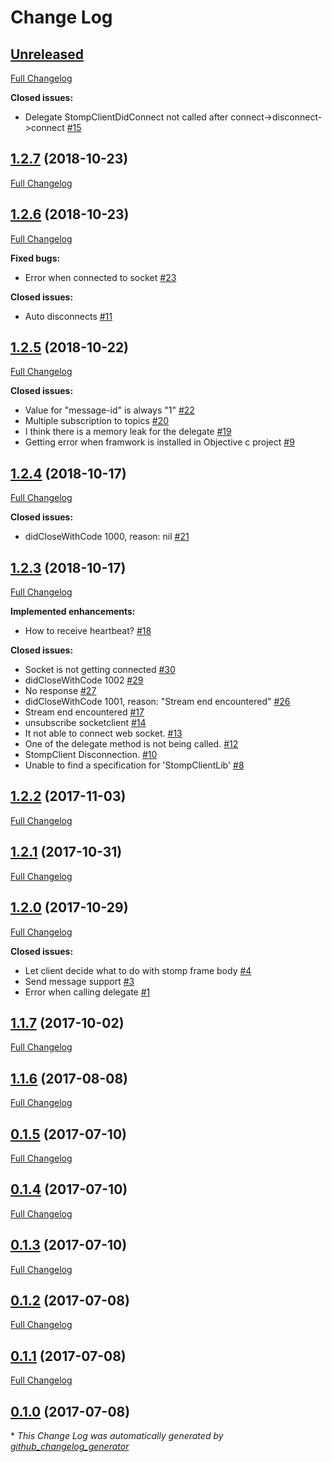 # Change Log

## [Unreleased](https://github.com/wrathchaos/StompClientLib/tree/HEAD)

[Full Changelog](https://github.com/wrathchaos/StompClientLib/compare/1.2.7...HEAD)

**Closed issues:**

- Delegate StompClientDidConnect not called after connect-\>disconnect-\>connect [\#15](https://github.com/WrathChaos/StompClientLib/issues/15)

## [1.2.7](https://github.com/wrathchaos/StompClientLib/tree/1.2.7) (2018-10-23)
[Full Changelog](https://github.com/wrathchaos/StompClientLib/compare/1.2.6...1.2.7)

## [1.2.6](https://github.com/wrathchaos/StompClientLib/tree/1.2.6) (2018-10-23)
[Full Changelog](https://github.com/wrathchaos/StompClientLib/compare/1.2.5...1.2.6)

**Fixed bugs:**

- Error when connected to socket [\#23](https://github.com/WrathChaos/StompClientLib/issues/23)

**Closed issues:**

- Auto disconnects [\#11](https://github.com/WrathChaos/StompClientLib/issues/11)

## [1.2.5](https://github.com/wrathchaos/StompClientLib/tree/1.2.5) (2018-10-22)
[Full Changelog](https://github.com/wrathchaos/StompClientLib/compare/1.2.4...1.2.5)

**Closed issues:**

- Value for "message-id" is always "1" [\#22](https://github.com/WrathChaos/StompClientLib/issues/22)
- Multiple subscription to topics [\#20](https://github.com/WrathChaos/StompClientLib/issues/20)
- I think there is a memory leak for the delegate [\#19](https://github.com/WrathChaos/StompClientLib/issues/19)
- Getting error when framwork is installed in Objective c project [\#9](https://github.com/WrathChaos/StompClientLib/issues/9)

## [1.2.4](https://github.com/wrathchaos/StompClientLib/tree/1.2.4) (2018-10-17)
[Full Changelog](https://github.com/wrathchaos/StompClientLib/compare/1.2.3...1.2.4)

**Closed issues:**

- didCloseWithCode 1000, reason: nil [\#21](https://github.com/WrathChaos/StompClientLib/issues/21)

## [1.2.3](https://github.com/wrathchaos/StompClientLib/tree/1.2.3) (2018-10-17)
[Full Changelog](https://github.com/wrathchaos/StompClientLib/compare/1.2.2...1.2.3)

**Implemented enhancements:**

- How to receive heartbeat? [\#18](https://github.com/WrathChaos/StompClientLib/issues/18)

**Closed issues:**

- Socket is not getting connected [\#30](https://github.com/WrathChaos/StompClientLib/issues/30)
- didCloseWithCode 1002 [\#29](https://github.com/WrathChaos/StompClientLib/issues/29)
- No response [\#27](https://github.com/WrathChaos/StompClientLib/issues/27)
- didCloseWithCode 1001, reason: "Stream end encountered" [\#26](https://github.com/WrathChaos/StompClientLib/issues/26)
- Stream end encountered [\#17](https://github.com/WrathChaos/StompClientLib/issues/17)
- unsubscribe socketclient [\#14](https://github.com/WrathChaos/StompClientLib/issues/14)
- It not able to connect web socket. [\#13](https://github.com/WrathChaos/StompClientLib/issues/13)
- One of the delegate method is not being called. [\#12](https://github.com/WrathChaos/StompClientLib/issues/12)
- StompClient Disconnection. [\#10](https://github.com/WrathChaos/StompClientLib/issues/10)
- Unable to find a specification for 'StompClientLib' [\#8](https://github.com/WrathChaos/StompClientLib/issues/8)

## [1.2.2](https://github.com/wrathchaos/StompClientLib/tree/1.2.2) (2017-11-03)
[Full Changelog](https://github.com/wrathchaos/StompClientLib/compare/1.2.1...1.2.2)

## [1.2.1](https://github.com/wrathchaos/StompClientLib/tree/1.2.1) (2017-10-31)
[Full Changelog](https://github.com/wrathchaos/StompClientLib/compare/1.2.0...1.2.1)

## [1.2.0](https://github.com/wrathchaos/StompClientLib/tree/1.2.0) (2017-10-29)
[Full Changelog](https://github.com/wrathchaos/StompClientLib/compare/1.1.7...1.2.0)

**Closed issues:**

- Let client decide what to do with stomp frame body [\#4](https://github.com/WrathChaos/StompClientLib/issues/4)
- Send message support [\#3](https://github.com/WrathChaos/StompClientLib/issues/3)
- Error when calling delegate [\#1](https://github.com/WrathChaos/StompClientLib/issues/1)

## [1.1.7](https://github.com/wrathchaos/StompClientLib/tree/1.1.7) (2017-10-02)
[Full Changelog](https://github.com/wrathchaos/StompClientLib/compare/1.1.6...1.1.7)

## [1.1.6](https://github.com/wrathchaos/StompClientLib/tree/1.1.6) (2017-08-08)
[Full Changelog](https://github.com/wrathchaos/StompClientLib/compare/0.1.5...1.1.6)

## [0.1.5](https://github.com/wrathchaos/StompClientLib/tree/0.1.5) (2017-07-10)
[Full Changelog](https://github.com/wrathchaos/StompClientLib/compare/0.1.4...0.1.5)

## [0.1.4](https://github.com/wrathchaos/StompClientLib/tree/0.1.4) (2017-07-10)
[Full Changelog](https://github.com/wrathchaos/StompClientLib/compare/0.1.3...0.1.4)

## [0.1.3](https://github.com/wrathchaos/StompClientLib/tree/0.1.3) (2017-07-10)
[Full Changelog](https://github.com/wrathchaos/StompClientLib/compare/0.1.2...0.1.3)

## [0.1.2](https://github.com/wrathchaos/StompClientLib/tree/0.1.2) (2017-07-08)
[Full Changelog](https://github.com/wrathchaos/StompClientLib/compare/0.1.1...0.1.2)

## [0.1.1](https://github.com/wrathchaos/StompClientLib/tree/0.1.1) (2017-07-08)
[Full Changelog](https://github.com/wrathchaos/StompClientLib/compare/0.1.0...0.1.1)

## [0.1.0](https://github.com/wrathchaos/StompClientLib/tree/0.1.0) (2017-07-08)


\* *This Change Log was automatically generated by [github_changelog_generator](https://github.com/skywinder/Github-Changelog-Generator)*
